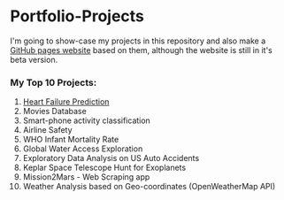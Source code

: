 # Portfolio-Projects

I'm going to show-case my projects in this repository and also make a [GitHub pages website](https://yogi-ds.github.io/portfolio/) based on them, although the website is still in it's beta version.

### My Top 10 Projects:
1. [Heart Failure Prediction](https://github.com/Yogi-DS/Portfolio-Projects/tree/main/Heart%20Failure%20Prediction%20Model)
2. Movies Database
3. Smart-phone activity classification
4. Airline Safety
5. WHO Infant Mortality Rate
6. Global Water Access Exploration
7. Exploratory Data Analysis on US Auto Accidents
8. Keplar Space Telescope Hunt for Exoplanets
9. Mission2Mars - Web Scraping app
10. Weather Analysis based on Geo-coordinates (OpenWeatherMap API)
